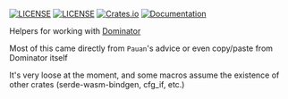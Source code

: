 [![LICENSE](https://img.shields.io/badge/license-MIT-blue.svg)](LICENSE-MIT)
[![LICENSE](https://img.shields.io/badge/license-apache-blue.svg)](LICENSE-APACHE)
[![Crates.io](https://img.shields.io/crates/v/dominator_helpers.svg)](https://crates.io/crates/dominator_helpers)
[![Documentation](https://docs.rs/dominator_helpers/badge.svg)](https://docs.rs/dominator_helpers)

Helpers for working with [Dominator](https://github.com/Pauan/rust-dominator)

Most of this came directly from `Pauan`'s advice or even copy/paste from Dominator itself

It's very loose at the moment, and some macros assume the existence of other crates (serde-wasm-bindgen, cfg_if, etc.)
